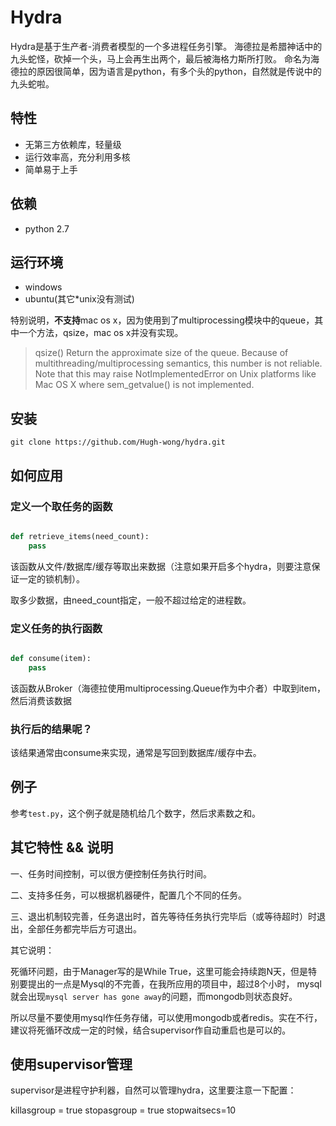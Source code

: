 # Hydra

Hydra是基于生产者-消费者模型的一个多进程任务引擎。
海德拉是希腊神话中的九头蛇怪，砍掉一个头，马上会再生出两个，最后被海格力斯所打败。
命名为海德拉的原因很简单，因为语言是python，有多个头的python，自然就是传说中的九头蛇啦。

## 特性

* 无第三方依赖库，轻量级
* 运行效率高，充分利用多核
* 简单易于上手

## 依赖

* python 2.7


## 运行环境

* windows
* ubuntu(其它*unix没有测试)

特别说明，**不支持**mac os x，因为使用到了multiprocessing模块中的queue，其中一个方法，qsize，mac os x并没有实现。

> qsize()
Return the approximate size of the queue. Because of multithreading/multiprocessing semantics, this number is not reliable.
Note that this may raise NotImplementedError on Unix platforms like Mac OS X where sem_getvalue() is not implemented.


## 安装

`git clone https://github.com/Hugh-wong/hydra.git`


## 如何应用

### 定义一个取任务的函数

```python

def retrieve_items(need_count):
    pass

```

该函数从文件/数据库/缓存等取出来数据（注意如果开启多个hydra，则要注意保证一定的锁机制）。

取多少数据，由need_count指定，一般不超过给定的进程数。

### 定义任务的执行函数

```python

def consume(item):
    pass

```

该函数从Broker（海德拉使用multiprocessing.Queue作为中介者）中取到item，然后消费该数据


### 执行后的结果呢？

该结果通常由consume来实现，通常是写回到数据库/缓存中去。


## 例子

参考`test.py`，这个例子就是随机给几个数字，然后求素数之和。


## 其它特性 && 说明

一、任务时间控制，可以很方便控制任务执行时间。

二、支持多任务，可以根据机器硬件，配置几个不同的任务。

三、退出机制较完善，任务退出时，首先等待任务执行完毕后（或等待超时）时退出，全部任务都完毕后方可退出。


其它说明：

死循环问题，由于Manager写的是While True，这里可能会持续跑N天，但是特别要提出的一点是Mysql的不完善，在我所应用的项目中，超过8个小时，
mysql就会出现`mysql server has gone away`的问题，而mongodb则状态良好。

所以尽量不要使用mysql作任务存储，可以使用mongodb或者redis。实在不行，建议将死循环改成一定的时候，结合supervisor作自动重启也是可以的。


## 使用supervisor管理

supervisor是进程守护利器，自然可以管理hydra，这里要注意一下配置：

killasgroup = true
stopasgroup = true
stopwaitsecs=10




